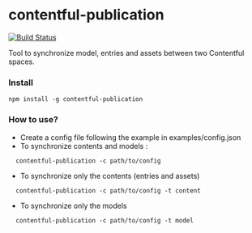 # contentful-publication

[![Build Status](https://travis-ci.org/jsebfranck/contentful-publication.svg?branch=master)](https://travis-ci.org/jsebfranck/contentful-publication.js)

Tool to synchronize model, entries and assets between two Contentful spaces.

### Install

```
npm install -g contentful-publication
```

### How to use?

- Create a config file following the example in examples/config.json
- To synchronize contents and models :
```
  contentful-publication -c path/to/config
```
- To synchronize only the contents (entries and assets)
```
  contentful-publication -c path/to/config -t content
```
- To synchronize only the models
```
  contentful-publication -c path/to/config -t model
```
